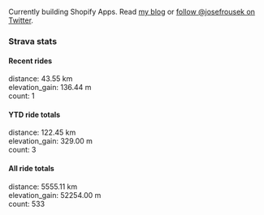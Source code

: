 Currently building Shopify Apps. Read [my blog](https://blog.rousek.name/) or [follow @josefrousek on Twitter](https://twitter.com/josefrousek).

### Strava stats

<!-- strava_stats starts -->
#### Recent rides

distance: 43.55 km  
elevation_gain: 136.44 m  
count: 1


#### YTD ride totals

distance: 122.45 km  
elevation_gain: 329.00 m  
count: 3


#### All ride totals

distance: 5555.11 km  
elevation_gain: 52254.00 m  
count: 533


<!-- strava_stats ends -->